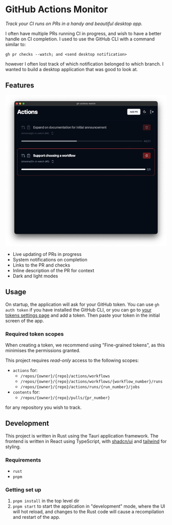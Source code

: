 # GitHub Actions Monitor

_Track your CI runs on PRs in a handy and beautiful desktop app._

I often have multiple PRs running CI in progress, and wish to have a better handle on CI completion. I used to use the GitHub CLI with a command similar to:

```fish
gh pr checks --watch; and <send desktop notification>
```
however I often lost track of which notification belonged to which branch. I wanted to build a desktop application that was good to look at.


## Features

![Screenshot](./.github/docs/screenshot.png)

* Live updating of PRs in progress
* System notifications on completion
* Links to the PR and checks
* Inline description of the PR for context
* Dark and light modes

## Usage

On startup, the application will ask for your GitHub token. You can use `gh auth token` if you have installed the GitHub CLI, or you can go to [your tokens settings page](https://github.com/settings/tokens?type=beta) and add a token. Then paste your token in the initial screen of the app.

### Required token scopes

When creating a token, we recommend using "Fine-grained tokens", as this minimises the permissions granted.

This project requires _read-only_ access to the following scopes:

* `actions` for:
    * `/repos/{owner}/{repo}/actions/workflows`
    * `/repos/{owner}/{repo}/actions/workflows/{workflow_number}/runs`
    * `/repos/{owner}/{repo}/actions/runs/{run_number}/jobs`
* `contents` for:
    * `/repos/{owner}/{repo}/pulls/{pr_number}`

for any repository you wish to track.

## Development

This project is written in Rust using the Tauri application framework.
The frontend is written in React using TypeScript, with [shadcn/ui](https://ui.shadcn.com/) and [tailwind](https://tailwindcss.com/) for styling.

### Requirements

* `rust`
* `pnpm`

### Getting set up

1. `pnpm install` in the top level dir
2. `pnpm start` to start the application in "development" mode, where the UI will hot reload, and changes to the Rust code will cause a recompilation and restart of the app.
